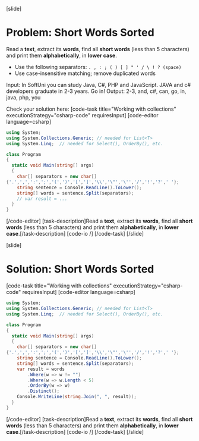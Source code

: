 [slide]
# Problem: Short Words Sorted

Read a **text**, extract its **words**, find all **short words** (less than 5 characters) and print them **alphabetically**, in **lower case**.

- Use the following separators: `. , : ; ( ) [ ] " ' / \ ! ? (space)`
- Use case-insensitive matching; remove duplicated words

Input: In SoftUni you can study Java, C#, PHP and JavaScript. JAVA and c# developers graduate in 2-3 years. Go in!
Output: 2-3, and, c#, can, go, in, java, php, you

Check your solution here:
[code-task title="Working with collections" executionStrategy="csharp-code" requiresInput]
[code-editor language=csharp]
```csharp
using System;
using System.Collections.Generic; // needed for List<T>
using System.Linq;  // needed for Select(), OrderBy(), etc.

class Program
{
  static void Main(string[] args)
  {
    char[] separators = new char[] 
{'.',',',':',';','(',')','[',']','\\','\"','\'','/','!','?',' '};
    string sentence = Console.ReadLine().ToLower();
    string[] words = sentence.Split(separators);
    // var result = ...
  }
}
```
[/code-editor]
[task-description]Read a **text**, extract its **words**, find all **short words** (less than 5 characters) and print them **alphabetically**, in **lower case**.[/task-description]
[code-io /]
[/code-task]
[/slide]

[slide]
# Solution: Short Words Sorted

[code-task title="Working with collections" executionStrategy="csharp-code" requiresInput]
[code-editor language=csharp]
```csharp
using System;
using System.Collections.Generic; // needed for List<T>
using System.Linq;  // needed for Select(), OrderBy(), etc.

class Program
{
  static void Main(string[] args)
  {
    char[] separators = new char[] 
{'.',',',':',';','(',')','[',']','\\','\"','\'','/','!','?',' '};
    string sentence = Console.ReadLine().ToLower();
    string[] words = sentence.Split(separators);
    var result = words
        .Where(w => w != "")
        .Where(w => w.Length < 5)
        .OrderBy(w => w)
        .Distinct();
    Console.WriteLine(string.Join(", ", result));
  }
}
```
[/code-editor]
[task-description]Read a **text**, extract its **words**, find all **short words** (less than 5 characters) and print them **alphabetically**, in **lower case**.[/task-description]
[code-io /]
[/code-task]
[/slide]
